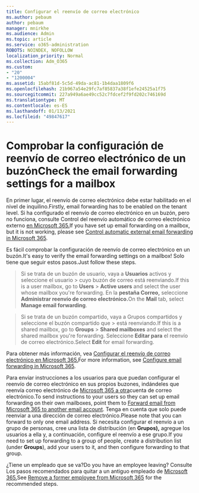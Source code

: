 ```yaml
---
title: Configurar el reenvío de correo electrónico
ms.author: pebaum
author: pebaum
manager: mnirkhe
ms.audience: Admin
ms.topic: article
ms.service: o365-administration
ROBOTS: NOINDEX, NOFOLLOW
localization_priority: Normal
ms.collection: Adm_O365
ms.custom:
- "20"
- "1200004"
ms.assetid: 15abf81d-5c5d-49da-ac81-1b4daa1809f6
ms.openlocfilehash: 21b967a54e29fc7af85837a38f1efe24525a1f75
ms.sourcegitcommit: 227a949a6ae49cc52c7fdcef2f9fd202c746169d
ms.translationtype: MT
ms.contentlocale: es-ES
ms.lasthandoff: 01/13/2021
ms.locfileid: "49847617"
---
```

# <a name="check-the-email-forwarding-settings-for-a-mailbox"></a><span data-ttu-id="b34f1-102">Comprobar la configuración de reenvío de correo electrónico de un buzón</span><span class="sxs-lookup"><span data-stu-id="b34f1-102">Check the email forwarding settings for a mailbox</span></span>

<span data-ttu-id="b34f1-103">En primer lugar, el reenvío de correo electrónico debe estar habilitado en el nivel de inquilino.</span><span class="sxs-lookup"><span data-stu-id="b34f1-103">Firstly, email forwarding has to be enabled on the tenant level.</span></span> <span data-ttu-id="b34f1-104">Si ha configurado el reenvío de correo electrónico en un buzón, pero no funciona, consulte Control del reenvío automático de correo electrónico externo [en Microsoft 365.](https://docs.microsoft.com/microsoft-365/security/office-365-security/external-email-forwarding?view=o365-worldwide)</span><span class="sxs-lookup"><span data-stu-id="b34f1-104">If you have set up email forwarding on a mailbox, but it is not working, please see [Control automatic external email forwarding in Microsoft 365](https://docs.microsoft.com/microsoft-365/security/office-365-security/external-email-forwarding?view=o365-worldwide).</span></span>

<span data-ttu-id="b34f1-105">Es fácil comprobar la configuración de reenvío de correo electrónico en un buzón.</span><span class="sxs-lookup"><span data-stu-id="b34f1-105">It's easy to verify the email forwarding settings on a mailbox!</span></span> <span data-ttu-id="b34f1-106">Solo tiene que seguir estos pasos.</span><span class="sxs-lookup"><span data-stu-id="b34f1-106">Just follow these steps.</span></span>
  
> <span data-ttu-id="b34f1-107">Si se trata de un buzón de usuario, vaya a **Usuarios** activos y seleccione el usuario \>  cuyo buzón de correo está reenviando.</span><span class="sxs-lookup"><span data-stu-id="b34f1-107">If this is a user mailbox, go to **Users** \> **Active users** and select the user whose mailbox you're forwarding.</span></span> <span data-ttu-id="b34f1-108">En la **pestaña Correo,** seleccione **Administrar reenvío de correo electrónico.**</span><span class="sxs-lookup"><span data-stu-id="b34f1-108">On the **Mail** tab, select **Manage email forwarding**.</span></span>

> <span data-ttu-id="b34f1-109">Si se trata de un  buzón compartido, vaya a Grupos compartidos y seleccione el buzón compartido que \>  está reenviando.</span><span class="sxs-lookup"><span data-stu-id="b34f1-109">If this is a shared mailbox, go to **Groups** \> **Shared mailboxes** and select the shared mailbox you're forwarding.</span></span> <span data-ttu-id="b34f1-110">Seleccione **Editar para** el reenvío de correo electrónico.</span><span class="sxs-lookup"><span data-stu-id="b34f1-110">Select **Edit** for email forwarding.</span></span>

<span data-ttu-id="b34f1-111">Para obtener más información, vea [Configurar el reenvío de correo electrónico en Microsoft 365.](https://docs.microsoft.com/microsoft-365/admin/email/configure-email-forwarding)</span><span class="sxs-lookup"><span data-stu-id="b34f1-111">For more information, see [Configure email forwarding in Microsoft 365](https://docs.microsoft.com/microsoft-365/admin/email/configure-email-forwarding).</span></span>
  
<span data-ttu-id="b34f1-112">Para enviar instrucciones a los usuarios para que puedan configurar el reenvío de correo electrónico en sus propios buzones, indándeles que reenvía correo electrónico de [Microsoft 365 a otra](https://support.office.com/article/Forward-email-from-Office-365-to-another-email-account-1ed4ee1e-74f8-4f53-a174-86b748ff6a0e)cuenta de correo electrónico.</span><span class="sxs-lookup"><span data-stu-id="b34f1-112">To send instructions to your users so they can set up email forwarding on their own mailboxes, point them to [Forward email from Microsoft 365 to another email account](https://support.office.com/article/Forward-email-from-Office-365-to-another-email-account-1ed4ee1e-74f8-4f53-a174-86b748ff6a0e).</span></span> <span data-ttu-id="b34f1-113">Tenga en cuenta que solo puede reenviar a una dirección de correo electrónico.</span><span class="sxs-lookup"><span data-stu-id="b34f1-113">Please note that you can forward to only one email address.</span></span> <span data-ttu-id="b34f1-114">Si necesita configurar el reenvío a un grupo de personas, cree una lista de distribución (en **Grupos),** agregue los usuarios a ella y, a continuación, configure el reenvío a ese grupo.</span><span class="sxs-lookup"><span data-stu-id="b34f1-114">If you need to set up forwarding to a group of people, create a distribution list (under **Groups**), add your users to it, and then configure forwarding to that group.</span></span>
  
<span data-ttu-id="b34f1-115">¿Tiene un empleado que se va?</span><span class="sxs-lookup"><span data-stu-id="b34f1-115">Do you have an employee leaving?</span></span> <span data-ttu-id="b34f1-116">Consulte Los pasos recomendados para quitar a un antiguo empleado de [Microsoft 365.](https://docs.microsoft.com/microsoft-365/admin/add-users/remove-former-employee)</span><span class="sxs-lookup"><span data-stu-id="b34f1-116">See [Remove a former employee from Microsoft 365](https://docs.microsoft.com/microsoft-365/admin/add-users/remove-former-employee) for the recommended steps.</span></span>